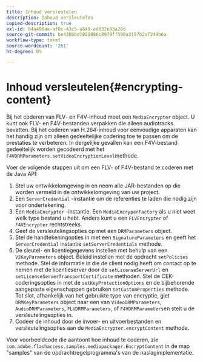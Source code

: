 ```yaml
---
title: Inhoud versleutelen
description: Inhoud versleutelen
copied-description: true
exl-id: 84a490ae-af0c-43c5-a849-ed832e83a28d
source-git-commit: be43bbbd1051886c8979ff590a3197b2a7249b6a
workflow-type: tm+mt
source-wordcount: '261'
ht-degree: 0%

---
```


# Inhoud versleutelen{#encrypting-content}

Bij het coderen van FLV- en F4V-inhoud moet een `MediaEncrypter` object. U kunt ook FLV- en F4V-bestanden verpakken die alleen audiotracks bevatten. Bij het coderen van H.264-inhoud voor eenvoudige apparaten kan het handig zijn om alleen gedeeltelijke codering toe te passen om de prestaties te verbeteren. In dergelijke gevallen kan een F4V-bestand gedeeltelijk worden gecodeerd met het `F4VDRMParameters.setVideoEncryptionLevel`methode.

Voer de volgende stappen uit om een FLV- of F4V-bestand te coderen met de Java API:

1. Stel uw ontwikkelomgeving in en neem alle JAR-bestanden op die worden vermeld in de ontwikkelomgeving van uw project.
1. Een `ServerCredential` -instantie om de referenties te laden die nodig zijn voor ondertekening.
1. Een `MediaEncrypter` -instantie. Een `MediaEncryperFactory` als u niet weet welk type bestand u hebt. Anders kunt u een `FLVEncrypter` of `F4VEncrypter` rechtstreeks.
1. Geef de versleutelingsopties op met een `DRMParameters` object.
1. Stel de handtekeningopties in met een `SignatureParameters` en geeft het `ServerCredential` instantie `setServerCredentials` methode.
1. De sleutel- en licentiegegevens instellen met behulp van een `V2KeyParameters` object. Beleid instellen met de opdracht `setPolicies` methode. Stel de informatie in die de client nodig heeft om contact op te nemen met de licentieserver door de `setLicenseServerUrl` en `setLicenseServerTransportCertificate` methoden. Stel de CEK-coderingsopties in met de `setKeyProtectionOptions` en de bijbehorende aangepaste eigenschappen gebruiken `setCustomProperties` methode. Tot slot, afhankelijk van het gebruikte type van encryptie, giet `DRMKeyParameters` object naar een van `VideoDRMParameters`, `AudioDRMParameters`, `FLVDRMParameters`, of `F4VDRMParameters`en stelt u de versleutelingsopties in.
1. Codeer de inhoud door de invoer- en uitvoerbestanden en versleutelingsopties aan de `MediaEncrypter.encryptContent` methode.

Voor voorbeeldcode die aantoont hoe inhoud te coderen, zie `com.adobe.flashaccess.samples.mediapackager.EncryptContent` in de map &quot;samples&quot; van de opdrachtregelprogramma&#39;s van de naslagimplementatie.
